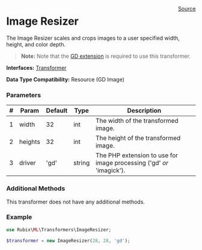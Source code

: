 <span style="float:right;"><a href="https://github.com/RubixML/RubixML/blob/master/src/Transformers/ImageResizer.php">Source</a></span>

# Image Resizer
The Image Resizer scales and crops images to a user specified width, height, and color depth.

> **Note:** Note that the [GD extension](https://php.net/manual/en/book.image.php) is required to use this transformer.

**Interfaces:** [Transformer](api.md#transformer)

**Data Type Compatibility:** Resource (GD Image)

### Parameters
| # | Param | Default | Type | Description |
|---|---|---|---|---|
| 1 | width | 32 | int | The width of the transformed image. |
| 2 | heights | 32 | int | The height of the transformed image. |
| 3 | driver | 'gd' | string | The PHP extension to use for image processing ('gd' *or* 'imagick'). |

### Additional Methods
This transformer does not have any additional methods.

### Example
```php
use Rubix\ML\Transformers\ImageResizer;

$transformer = new ImageResizer(28, 28, 'gd');
```